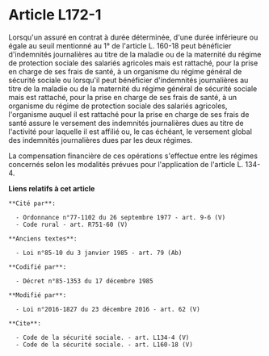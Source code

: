 # Article L172-1

Lorsqu'un assuré en contrat à durée déterminée, d'une durée inférieure ou égale au seuil mentionné au 1° de l'article L.
160-18 peut bénéficier d'indemnités journalières au titre de la maladie ou de la maternité du régime de protection sociale
des salariés agricoles mais est rattaché, pour la prise en charge de ses frais de santé, à un organisme du régime général de
sécurité sociale ou lorsqu'il peut bénéficier d'indemnités journalières au titre de la maladie ou de la maternité du régime
général de sécurité sociale mais est rattaché, pour la prise en charge de ses frais de santé, à un organisme du régime de
protection sociale des salariés agricoles, l'organisme auquel il est rattaché pour la prise en charge de ses frais de santé
assure le versement des indemnités journalières dues au titre de l'activité pour laquelle il est affilié ou, le cas échéant,
le versement global des indemnités journalières dues par les deux régimes. 

La compensation financière de ces opérations s'effectue entre les régimes concernés selon les modalités prévues pour
l'application de l'article L. 134-4.

**Liens relatifs à cet article**

	**Cité par**:

	  - Ordonnance n°77-1102 du 26 septembre 1977 - art. 9-6 (V)
	  - Code rural - art. R751-60 (V)

	**Anciens textes**:

	  - Loi n°85-10 du 3 janvier 1985 - art. 79 (Ab)

	**Codifié par**:

	  - Décret n°85-1353 du 17 décembre 1985

	**Modifié par**:

	  - Loi n°2016-1827 du 23 décembre 2016 - art. 62 (V)

	**Cite**:

	  - Code de la sécurité sociale. - art. L134-4 (V)
	  - Code de la sécurité sociale. - art. L160-18 (V)
